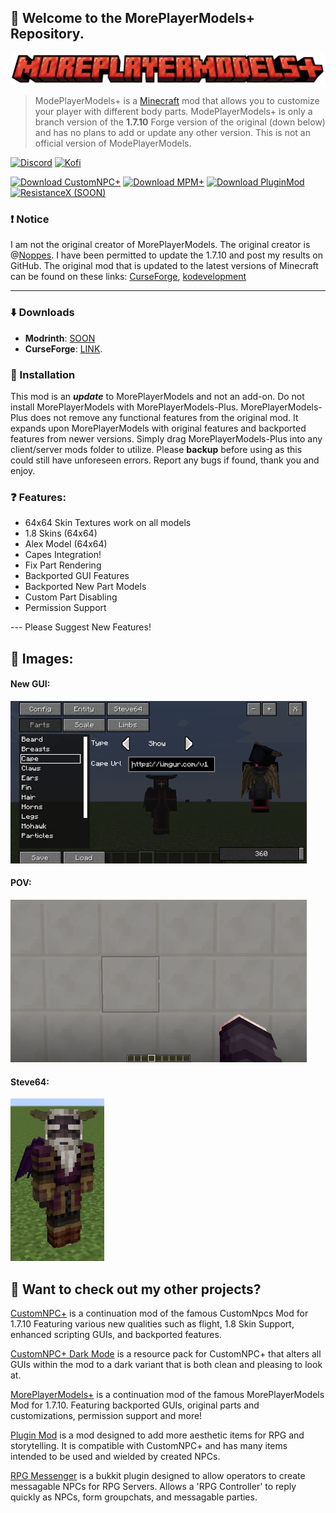 
## 👋 Welcome to the MorePlayerModels+ Repository.
![](images/logo_new.png)  

> ModePlayerModels+ is a [Minecraft](https://minecraft.net/) mod that allows you to customize your player with different body parts. ModePlayerModels+ is only a branch version of the **1.7.10** Forge version of the original (down below) and has no plans to add or update any other version. This is not an official version of ModePlayerModels.

[![Discord](https://github.com/KAMKEEL/CustomNPC-Plus/blob/dev/images/Discord.png?raw=true)](https://discord.gg/pQqRTvFeJ5)
[![Kofi](https://github.com/KAMKEEL/CustomNPC-Plus/blob/dev/images/Kofi.png?raw=true)](https://ko-fi.com/kamkeel)

[![Download CustomNPC+](https://img.shields.io/badge/CustomNPC+-0081CB?style=for-the-badge&logo=material-ui&logoColor=white)](https://modrinth.com/mod/customnpc-plus)
[![Download MPM+](https://img.shields.io/badge/MorePlayerModels+-0081CB?style=for-the-badge&logo=material-ui&logoColor=white)](https://www.curseforge.com/minecraft/mc-mods/moreplayermodels-plus)
[![Download PluginMod](https://img.shields.io/badge/Plugin_Mod-0081CB?style=for-the-badge&logo=material-ui&logoColor=white)](https://www.curseforge.com/minecraft/mc-mods/the-plugin-mod)
[![ResistanceX (SOON)](https://img.shields.io/badge/Resistance_X-0081CB?style=for-the-badge&logo=material-ui&logoColor=white)]()

### ❗ Notice
I am not the original creator of MorePlayerModels. The original creator is @[Noppes](https://github.com/Noppes). I have been permitted to update the 1.7.10 and post my results on GitHub. The original mod that is updated to the latest versions of Minecraft can be found on these links: [CurseForge](https://www.curseforge.com/minecraft/mc-mods/more-player-models), [kodevelopment](http://www.kodevelopment.nl/minecraft/moreplayermodels/)

----------------

### ⬇️ Downloads

- **Modrinth**: [SOON]()
- **CurseForge**: [LINK](https://www.curseforge.com/minecraft/mc-mods/moreplayermodels-plus).


### 🔹 Installation
This mod is an ***update*** to MorePlayerModels and not an add-on. Do not install MorePlayerModels with MorePlayerModels-Plus. MorePlayerModels-Plus does not remove any functional features from the original mod. It expands upon MorePlayerModels with original features and backported features from newer versions. Simply drag MorePlayerModels-Plus into any client/server mods folder to utilize. Please **backup** before using as this could still have unforeseen errors. Report any bugs if found, thank you and enjoy.

### ❓ Features:
- 64x64 Skin Textures work on all models
- 1.8 Skins  (64x64)
- Alex Model (64x64)
- Capes Integration!
- Fix Part Rendering
- Backported GUI Features
- Backported New Part Models
- Custom Part Disabling
- Permission Support

--- Please Suggest New Features!


## 🔰 Images:

#### New GUI:
<img src="images/GUI.png" width="474" height="260"/>

#### POV:
<img src="images/POV.png" width="474" height="260"/>

#### Steve64:
<img src="images/3DSkins.png" width="150" height="260"/>


## 🔗 Want to check out my other projects?
[CustomNPC+](https://www.curseforge.com/minecraft/mc-mods/customnpc-plus) is a continuation mod of the famous CustomNpcs Mod for 1.7.10 Featuring various new qualities such as flight, 1.8 Skin Support, enhanced scripting GUIs, and backported features.

[CustomNPC+ Dark Mode](https://github.com/KAMKEEL/CustomNPC-Plus-Dark-Mode) is a resource pack for CustomNPC+ that alters all GUIs within the mod to a dark variant that is both clean and pleasing to look at.

[MorePlayerModels+](https://www.curseforge.com/minecraft/mc-mods/moreplayermodels-plus) is a continuation mod of the famous MorePlayerModels Mod for 1.7.10. Featuring backported GUIs, original parts and customizations, permission support and more!

[Plugin Mod](https://legacy.curseforge.com/minecraft/mc-mods/the-plugin-mod) is a mod designed to add more aesthetic items for RPG and storytelling. It is compatible with CustomNPC+ and has many items intended to be used and wielded by created NPCs.

[RPG Messenger](https://github.com/KAMKEEL/RPGMessenger) is a bukkit plugin designed to allow operators to create messagable NPCs for RPG Servers. Allows a 'RPG Controller' to reply quickly as NPCs, form groupchats, and messagable parties.
